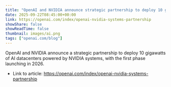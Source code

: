 ```yaml
---
title: "OpenAI and NVIDIA announce strategic partnership to deploy 10 gigawatts of NVIDIA systems"
date: 2025-09-22T08:45:00+00:00
link: https://openai.com/index/openai-nvidia-systems-partnership
showShare: false
showReadTime: false
thumbnail: images/ai.png
tags: ["openai.com/blog"]
---
```

OpenAI and NVIDIA announce a strategic partnership to deploy 10 gigawatts of AI datacenters powered by NVIDIA systems, with the first phase launching in 2026.

- Link to article: https://openai.com/index/openai-nvidia-systems-partnership